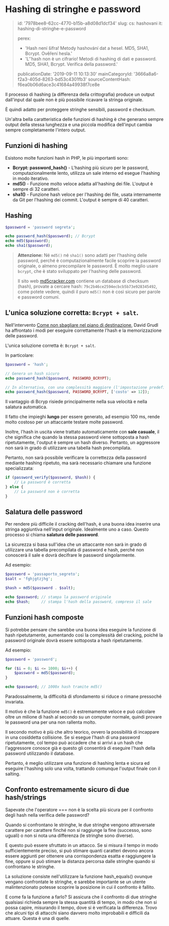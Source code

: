 Hashing di stringhe e password
==============================

> id: '7978bee8-62cc-4770-b15b-a8d08d1dcf34'
> slug:
> 	cs: hashovani
> 	it: hashing-di-stringhe-e-password
> 
> perex:
> 	- 'Hash není šifra! Metody hashování dat a hesel. MD5, SHA1, Bcrypt. Ověření hesla.'
> 	- 'L''hash non è un cifrario! Metodi di hashing di dati e password. MD5, SHA1, Bcrypt. Verifica della password.'
> 
> publicationDate: '2019-09-11 10:13:30'
> mainCategoryId: '3666a8a6-f2a3-405d-8263-bd53c4301fb3'
> sourceContentHash: f6ea0b06d6ace3c41684a49938f7ce8e

Il processo di hashing (a differenza della crittografia) produce un output dall'input dal quale non è più possibile ricavare la stringa originale.

È quindi adatto per proteggere stringhe sensibili, password e checksum.

Un'altra bella caratteristica delle funzioni di hashing è che generano sempre output della stessa lunghezza e una piccola modifica dell'input cambia sempre completamente l'intero output.

Funzioni di hashing
----------------

Esistono molte funzioni hash in PHP, le più importanti sono:

- **Bcrypt: password_hash()** - L'hashing più sicuro per le password, computazionalmente lento, utilizza un sale interno ed esegue l'hashing in modo iterativo.
- **md5()** - Funzione molto veloce adatta all'hashing dei file. L'output è sempre di 32 caratteri.
- **sha1()** - Funzione hash veloce per l'hashing dei file, usata internamente da Git per l'hashing dei commit. L'output è sempre di 40 caratteri.

Hashing
-----------

```php
$password = 'password segreta';

echo password_hash($password); // Bcrypt
echo md5($password);
echo sha1($password);
```

> **Attenzione:** Né `md5()` né `sha1()` sono adatti per l'hashing delle password, perché è computazionalmente facile scoprire la password originale, o almeno precompilare le password. È molto meglio usare `bcrypt`, che è stato sviluppato per l'hashing delle password.
>
> Il sito web <a href="https://www.md5cracker.com/">md5cracker.com</a> contiene un database di checksum (hash), provate a cercare hash: `79c2b46ce2594ecbcb5b73e928345492`, come potete vedere, quindi il puro `md5()` non è così sicuro per parole e password comuni.

L'unica soluzione corretta: `Bcrypt + salt`.
--------------------------------------

Nell'intervento <a href="https://www.youtube.com/watch?v=F58_A5TM-Sc">Come non sbagliare nel piano di destinazione</a>, David Grudl ha affrontato i modi per eseguire correttamente l'hash e la memorizzazione delle password.

L'unica soluzione corretta è: `Bcrypt + salt`.

In particolare:

```php
$password = 'hash';

// Genera un hash sicuro
echo password_hash($password, PASSWORD_BCRYPT);

// In alternativa, con una complessità maggiore (l'impostazione predefinita è 10):
echo password_hash($password, PASSWORD_BCRYPT, ['costo' => 12]);
```

Il vantaggio di Bcryp risiede principalmente nella sua velocità e nella salatura automatica.

Il fatto che impieghi **lungo** per essere generato, ad esempio 100 ms, rende molto costoso per un attaccante testare molte password.

Inoltre, l'hash in uscita viene trattato automaticamente con **sale casuale**, il che significa che quando la stessa password viene sottoposta a hash ripetutamente, l'output è sempre un hash diverso. Pertanto, un aggressore non sarà in grado di utilizzare una tabella hash precompilata.

Pertanto, non sarà possibile verificare la correttezza della password mediante hashing ripetuto, ma sarà necessario chiamare una funzione specializzata:

```php
if (password_verify($password, $hash)) {
    // La password è corretta
} else {
    // La password non è corretta
}
```

Salatura delle password
------------

Per rendere più difficile il cracking dell'hash, è una buona idea inserire una stringa aggiuntiva nell'input originale. Idealmente uno a caso. Questo processo si chiama **salatura delle password**.

La sicurezza si basa sull'idea che un attaccante non sarà in grado di utilizzare una tabella precompilata di password e hash, perché non conoscerà il sale e dovrà decifrare le password singolarmente.

Ad esempio:

```php
$password = 'passaporto_segreto';
$salt = 'fghjgtzjhg';

$hash = md5($password . $salt);

echo $password; // stampa la password originale
echo $hash;     // stampa l'hash della password, compreso il sale
```

Funzioni hash composte
------------------------

Si potrebbe pensare che sarebbe una buona idea eseguire la funzione di hash ripetutamente, aumentando così la complessità del cracking, poiché la password originale dovrà essere sottoposta a hash ripetutamente.

Ad esempio:

```php
$password = 'password';

for ($i = 0; $i <= 1000; $i++) {
    $password = md5($password);
}

echo $password; // 1000x hash tramite md5()
```

Paradossalmente, la difficoltà di sfondamento si riduce o rimane pressoché invariata.

Il motivo è che la funzione `md5()` è estremamente veloce e può calcolare oltre un milione di hash al secondo su un computer normale, quindi provare le password una per una non rallenta molto.

Il secondo motivo è più che altro teorico, ovvero la possibilità di incappare in una cosiddetta collisione. Se si esegue l'hash di una password ripetutamente, col tempo può accadere che si arrivi a un hash che l'aggressore conosce già e questo gli consentirà di eseguire l'hash della password utilizzando il database.

Pertanto, è meglio utilizzare una funzione di hashing lenta e sicura ed eseguire l'hashing solo una volta, trattando comunque l'output finale con il salting.

Confronto estremamente sicuro di due hash/strings
---------------------------------------------------

Sapevate che l'operatore === non è la scelta più sicura per il confronto degli hash nella verifica delle password?

Quando si confrontano le stringhe, le due stringhe vengono attraversate carattere per carattere finché non si raggiunge la fine (successo, sono uguali) o non si nota una differenza (le stringhe sono diverse).

E questo può essere sfruttato in un attacco. Se si misura il tempo in modo sufficientemente preciso, si può stimare quanti caratteri devono ancora essere aggiunti per ottenere una corrispondenza esatta e raggiungere la fine, oppure si può stimare la distanza percorsa dalle stringhe quando si confrontano le stringhe.

La soluzione consiste nell'utilizzare la funzione hash_equals() ovunque vengano confrontate le stringhe, e sarebbe importante se un utente malintenzionato potesse scoprire la posizione in cui il confronto è fallito.

E come fa la funzione a farlo? Si assicura che il confronto di due stringhe qualsiasi richieda sempre la stessa quantità di tempo, in modo che non si possa capire, misurando il tempo, dove si è verificata la differenza. Trovo che alcuni tipi di attacchi siano davvero molto improbabili e difficili da attuare. Questa è una di quelle.
